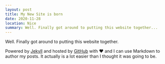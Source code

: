 ```yaml
---
layout: post
title: My New Site is born
date: 2020-11-28
location: Nice
summary: Well. Finally got around to putting this website together...
---
```

Well. Finally got around to putting this website together.

Powered by [Jekyll](http://jekyllrb.com) and
hosted by [GitHub](https://github.com/madrisan/madrisan.github.io) with :heart:
and I can use Markdown to author my posts.
It actually is a lot easier than I thought it was going to be.
